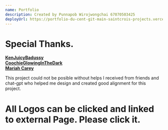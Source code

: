 ```yaml
---
name: Portfolio
description: Created by Punnapob Wirojwongchai 67070503425
deployUrl: https://portfolio-du-cent-git-main-saintcrois-projects.vercel.app/
---
```


# Special Thanks.
[**KenJuicyBadussy**](https://www.instagram.com/kennly_kj/) <br>
[**CoochieGlowingInTheDark**](https://www.instagram.com/mantawithdatea/) <br>
[**Mariah Carey**](https://www.instagram.com/frank_time10/)

This project could not be posible without helps I received from friends and chat-gpt who helped me design and created good alignment for this project.

# All Logos can be clicked and linked to external Page. Please click it.

